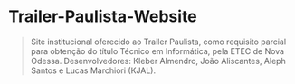# Trailer-Paulista-Website
> Site institucional oferecido ao Trailer Paulista, como requisito parcial para obtenção do título Técnico em Informática, pela ETEC de Nova Odessa. Desenvolvedores: Kleber Almendro, João Aliscantes, Aleph Santos e Lucas Marchiori (KJAL).
